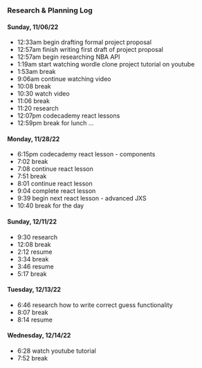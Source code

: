 ### Research & Planning Log
#### Sunday, 11/06/22
* 12:33am begin drafting formal project proposal
* 12:57am finish writing first draft of project proposal
* 12:57am begin researching NBA API
* 1:19am start watching wordle clone project tutorial on youtube
* 1:53am break
* 9:06am continue watching video
* 10:08 break
* 10:30 watch video
* 11:06 break
* 11:20 research 
* 12:07pm codecademy react lessons
* 12:59pm break for lunch
…

#### Monday, 11/28/22
* 6:15pm codecademy react lesson - components
* 7:02 break
* 7:08 continue react lesson
* 7:51 break
* 8:01 continue react lesson
* 9:04 complete react lesson
* 9:39 begin next react lesson - advanced JXS
* 10:40 break for the day

#### Sunday, 12/11/22
* 9:30 research
* 12:08 break
* 2:12 resume
* 3:34 break
* 3:46 resume
* 5:17 break

#### Tuesday, 12/13/22
* 6:46 research how to write correct guess functionality
* 8:07 break
* 8:14 resume

#### Wednesday, 12/14/22
* 6:28 watch youtube tutorial
* 7:52 break